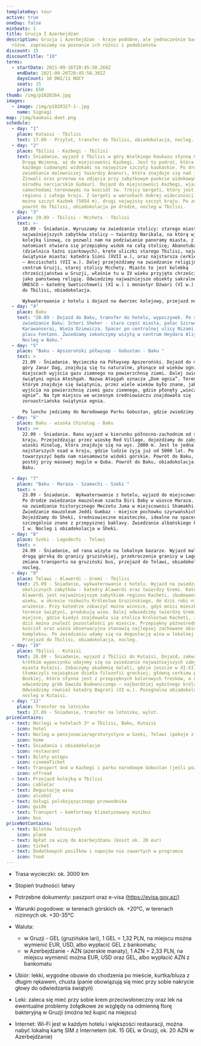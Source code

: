 ```yaml
---
templateKey: tour
active: true
oneDay: false
minSeats: 1
title: Gruzja I Azerbejdżan
description: Gruzja i Azerbejdżan - kraje podobne, ale jednocześnie bardzo
  różne. zapraszamy na poznanie ich różnic i podobieństw
discount: 15
discountTitle: "10"
terms:
  - startDate: 2021-09-16T20:45:50.268Z
    endDate: 2021-09-26T20:45:50.302Z
    daysCount: 10 DNI/11 NOCY
    seats: 15
    price: 650
thumb: /img/p1020264.jpg
images:
  - image: /img/p1020327-1-.jpg
    name: Signagi
map: /img/kaukasi-duet.png
schedule:
  - day: "1"
    place: Kutaisi - Tbilisi
    text: 17.09 - Przylot, transfer do Tbilisi, obiadokolacja, nocleg.
  - day: "2"
    place: Tbilisi - Kazbegi - Tbilisi
    text: Śniadanie, wyjazd z Tbilisi w góry Wielkiego Kaukazu słynną Gruzińską
      Drogą Wojenną, aż do miejscowości Kazbegi. Jest to podróż, która zachwyci
      każdego cudownymi widokami na najwyższe szczyty kaukaskie. Po drodze
      zwiedzanie malowniczej twierdzy Ananuri, która znajduje się nad jeziorem
      Żinwali oraz przerwa na zdjęcia przy zabytkowym punkcie widokowym w
      ośrodku narciarskim Gudauri. Dojazd do miejscowości Kazbegi, wjazd
      samochodami terenowymi na kościół św. Trójcy Gergeti, który jest wizytówką
      regionu i całego kraju. Z Gergeti w warunkach dobrej widoczności, zobaczyć
      można szczyt Kazbek (5054 m), drugi najwyższy szczyt kraju. Po zwiedzaniu
      powrót do Tbilisi, obiadokolacja po drodze, nocleg w Tbilisi.
  - day: "3"
    place: 19.09 - Tbilisi - Mccheta - Tbilisi
    text: >-
      18.09 - Śniadanie. Wyruszamy na zwiedzanie stolicy: starego miasta oraz
      najważniejszych zabytków stolicy – twierdzy Narikala, na którą wjedziemy
      kolejką linową, co pozwoli nam na podziwianie panoramy miasta, z twierdzy
      natomiast otwiera się przepiękny widok na całą stolicę; Abanotubani
      (dzielnica łaźni siarkowych), kręte uliczki starego Tbilisi, najważniejsze
      świątynie miasta: katedra Sioni (XVII w.), oraz najstarsza cerkiew Tbilisi
      – Anczischati (VII w.). Dalej przejeżdżamy na zwiedzanie religijnego
      centrum Gruzji, starej stolicy Mcchety. Miasto to jest kolebką
      chrześcijaństwa w Gruzji, właśnie tu w IV wieku przyjęto chrześcijaństwo
      jako państwową religię. Odwiedzimy najważniejsze obiekty sakralne z listy
      UNESCO – katedrę Sweticchoweli (XI w.) i monastyr Dżwari (VI w.). Powrót
      do Tbilisi, obiadokolacja. 

      Wykwaterowanie z hotelu i dojazd na dworzec kolejowy, przejazd nocnym pociągiem relacji Tbilisi - Baku. 
  - day: "4"
    place: Baku
    text: "20.09 - Dojazd do Baku, transfer do hotelu, wypoczynek. Po śniadaniu
      zwiedzanie Baku: Icheri Sheher - stara część miasta, pałac Szirwan Szacha,
      Karawanserai, Wieża Dziewicza. Spacer po centralnej ulicy Nizami oraz
      placu Fontann. Zwiedzamy zakończymy wizytą w centrum Heydara Aliyeva.
      Nocleg w Baku."
  - day: "5"
    place: "Baku - Apszeroński półwysep - Gobustan - Baku "
    text: >
      21.09 - Śniadanie. Wycieczka na Półwysep Apszeroński. Dojazd do mitycznej
      góry Janar Dag, znajdują się tu naturalne, płonące od wieków ognie, w
      miejscach wyjścia gazu ziemnego na powierzchnię ziemi. Dalej zwiedzanie
      świątyni ognia Ateshgah. Nazwa Atəşgah oznacza „Dom ognia”. Teren na
      którym znajduje się świątynia, przez wiele wieków było znane, jako miejsce
      wyjścia na powierzchnię ziemi gazu ziemnego, gdzie płonęły „wieczne
      ognie”. Na tym miejscu we wczesnym średniowieczu znajdowała się
      zoroastriańska świątynia ognia.

      Po lunchu jedziemy do Narodowego Parku Gobustan, gdzie zwiedzimy miejsce, znane pod nazwą Muzeum Petroglifów.  Jeśli pogoda pozwoli, wyjazd w głąb parku do błotnych wulkanów Gobustan (możliwa zmiana pojazdu).  Powrót do Baku, obiadokolacja, nocleg. 
  - day: "6"
    place: Baku - wioska Chinalug - Baku
    text: >+
      22.09 - Śniadanie. Rano wyjazd w kierunku północno-zachodnim od stolicy
      kraju. Przejeżdżając przez wioskę Red Village, dojeżdżamy do zabytkowej
      wioski Hinalug, która znajduje się na wys. 2000 m. Jest to jedna z
      najstarszych osad w kraju, gdzie ludzie żyją już od 5000 lat. Po drodze
      towarzyszyć będa nam niesamowite widoki górskie. Powrót do Baku, po drodze
      postój przy masowej mogile w Quba. Powrót do Baku, obiadokolacja, nocleg w
      Baku. 

  - day: "7"
    place: "Baku - Maraza - Szamachi - Szeki "
    text: >
      23.09 - Śniadanie.  Wykwaterowanie z hotelu, wyjazd do miejscowości Sheki.
      Po drodze zwiedzanie mauzoleum szacha Diri Baby w wiosce Maraza. Przejazd
      na zwiedzanie historycznego Meczetu Juma w miejscowości Shamakhi.
      Zwiedzanie mauzoleum Jeddi Gumbaz - miejsce pochowku szyrwańskich szachów.
      Dojeżdżamy do Sheki, średniowieczne miasteczko, idealne na spacery,
      szczególnie znane z przepysznej baklavy. Zwiedzanie albańskiego kościoła z
      I w. Nocleg i obiadokolacja w Sheki. 
  - day: "8"
    place: Szeki - Lagodechi - Telawi
    text: >
      24.09 - Śniadanie, od rana wizyta na lokalnym bazarze. Wyjazd malowniczą
      drogą górską do granicy gruzińskiej, przekroczenie granicy w Lagodekhi,
      zmiana transportu na gruziński bus, przejazd do Telawi, obiadokolacja,
      nocleg.  
  - day: "9"
    place: Telawi - Alawerdi - Gremi - Tbilisi
    text: 25.09 - Śniadanie, wykwaterowanie z hotelu. Wyjazd na zwiedzanie
      okolicznych zabytków - katedry Alawerdi oraz twierdzy Gremi. Katedra
      Alawerdi jest najważniejszym zabytkiem regionu Kacheti, zbudowana w XII
      wieku, w okresie rozkwitu Królestwa Gruzińskiego, do dziś robi niesamowite
      wrażenie. Przy katedrze zobaczyć można winnice, gdyś mnisi mieszkający na
      terenie świątyni, produkują wino. Dalej odwiedzimy twierdzę Gremi,
      miejsce, gdzie kiedyś znajdowała się stolica Królestwa Kacheti, i gdzie do
      dziś można znaleźć pozostałości po mieście. Przepiękny późnośredniowieczny
      kościół oraz wieża obserwacyjna stanowią najlepiej zachowane obiekty
      kompleksu. Po zwiedzaniu udamy się na degustację wina w lokalnej winiarni.
      Przejazd do Tbilisi, obiadokolacja, nocleg.
  - day: "10"
    place: Tbilisi - Kutaisi
    text: 26.09 - Śniadanie, wyjazd z Tbilisi do Kutaisi. Dojazd, zakwaterowanie. Po
      krótkim wypoczynku udajemy się na zwiedzanie najważniejszych zabytków
      miasta Kutaisi. Zobaczymy akademię Gelati, gdzie jeszcze w XI-XII wieku
      tłumaczyli największe dzieła filozofii greckiej, główną cerkiew pw. Matki
      Boskiej, która słynna jest z przepięknych kolorowych fresków, a na koniec
      odwiedzimy grób Dawida Budowniczego – najbardziej wybitnego króla Gruzji.
      Odwiedzimy również katedrę Bagrati (XI w.). Pożegnalna obiadokolacja i
      nocleg w Kutaisi.
  - day: "11"
    place: Transfer na lotnisko
    text: 27.09 - Śniadanie, transfer na lotnisko, wylot.
priceContains:
  - text: Noclegi w hotelach 3* w Tbilisi, Baku, Kutaisi
    icon: hotel
  - text: Nocleg w pensjonacie/agroturystyce w Szeki, Telawi (pokoje z łazienkami)
    icon: home
  - text: Śniadania i obiadokolacje
    icon: restaurant
  - text: Bilety wstępu
    icon: cinemaTicket
  - text: Transport 4x4 w Kazbegi i parku narodowym Gobustan (jeśli pozwoli pogoda)
    icon: offroad
  - text: Przejazd kolejką w Tbilisi
    icon: cableCar
  - text: Degustację wina
    icon: alcohol
  - text: Usługi polskojęzycznego przewodnika
    icon: guide
  - text: Transport – komfortowy klimatyzowany minibus
    icon: bus
priceNotContains:
  - text: Biletów lotniczych
    icon: plane
  - text: Opłat za wizę do Azerbejdżanu (koszt ok. 20 eur)
    icon: ticket
  - text: Dodatkowych posiłków i napojów nie zawartych w programie
    icon: food
---
```

* Trasa wycieczki: ok. 3000 km
* Stopień trudności: łatwy
* Potrzebne dokumenty: paszport oraz e-visa (<https://evisa.gov.az/>)
* Warunki pogodowe: w terenach górskich ok. +20°C, w terenach nizinnych ok. +30-35°C
* Waluta:

  * w Gruzji - GEL (gruzińskie lari), 1 GEL = 1,32 PLN, na miejscu można wymienić EUR, USD, albo wypłacić GEL z bankomatu;
  * w Azerbejdżanie - AZN (azerskie manaty), 1 AZN = 2,33 PLN, na miejscu wymienić można EUR, USD oraz GEL, albo wypłacić AZN z bankomatu
* Ubiór: lekki, wygodne obuwie do chodzenia po mieście, kurtka/bluza z długim rękawem, chusta (panie obowiązują się mieć przy sobie nakrycie głowy do odwiedzania świątyń)
* Leki: zaleca się mieć przy sobie krem przeciwsłoneczny oraz lek na ewentualne problemy żołądkowe ze względy na odmienną florę bakteryjną w Gruzji (można też kupić na miejscu)
* Internet: Wi-Fi jest w każdym hotelu i większości restauracji, można nabyć lokalną kartę SIM z Internetem (ok. 15 GEL w Gruzji, ok. 20 AZN w Azerbejdżanie)